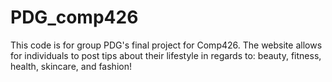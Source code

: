 # PDG_comp426
This code is for group PDG's final project for Comp426. The website allows for individuals to post tips about their lifestyle in regards to: beauty, fitness, health, skincare, and fashion!
